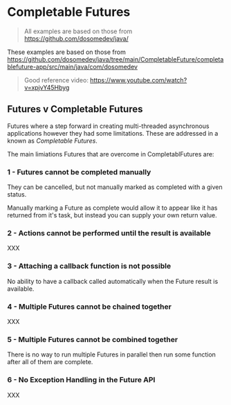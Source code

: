 # Completable Futures

> All examples are based on those from https://github.com/dosomedev/java/

These examples are based on those from https://github.com/dosomedev/java/tree/main/CompletableFuture/completablefuture-app/src/main/java/com/dosomedev

> Good reference video: https://www.youtube.com/watch?v=xpjvY45Hbyg

## Futures v Completable Futures

Futures where a step forward in creating multi-threaded asynchronous applications however they had some limitations. These are addressed in a known as *Completable Futures*.

The main limiations Futures that are overcome in CompletablFutures are:

### 1 - Futures cannot be completed manually ###
They can be cancelled, but not manually marked as completed with a given status.

Manually marking a Future as complete would allow it to appear like it has returned from it's task, but instead you can supply your own return value. 

### 2 - Actions cannot be performed until the result is available ###
XXX

### 3 - Attaching a callback function is not possible ###
No ability to have a callback called automatically when the Future result is available.

### 4 - Multiple Futures cannot be chained together ###
XXX

### 5 - Multiple Futures cannot be combined together ###
There is no way to run multiple Futures in parallel then run some function after all of them are complete.

### 6 - No Exception Handling in the Future API ###
XXX